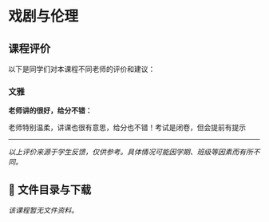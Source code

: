 # 戏剧与伦理

## 课程评价

以下是同学们对本课程不同老师的评价和建议：

### 文雅

**老师讲的很好，给分不错：**

老师特别温柔，讲课也很有意思，给分也不错！考试是闭卷，但会提前有提示

---

*以上评价来源于学生反馈，仅供参考。具体情况可能因学期、班级等因素而有所不同。*
## 📄 文件目录与下载

_该课程暂无文件资料。_
